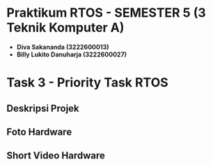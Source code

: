 # Praktikum RTOS - SEMESTER 5 (3 Teknik Komputer A)
 
- **Diva Sakananda (3222600013)**
- **Billy Lukito Danuharja (3222600027)**

# Task 3 - Priority Task RTOS

## Deskripsi Projek

## Foto Hardware

## Short Video Hardware
